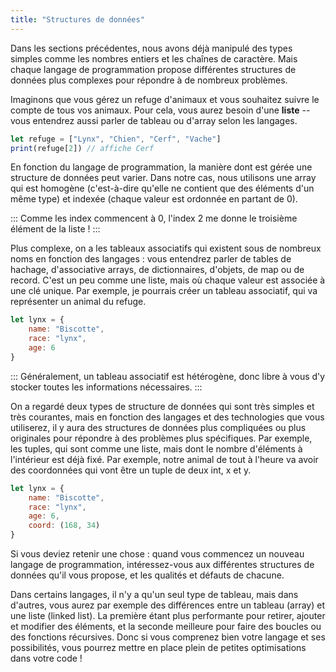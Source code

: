 ```yaml
---
title: "Structures de données"
---
```


Dans les sections précédentes, nous avons déjà manipulé des types simples comme les nombres entiers et les chaînes de caractère. Mais chaque langage de programmation propose différentes structures de données plus complexes pour répondre à de nombreux problèmes.

Imaginons que vous gérez un refuge d'animaux et vous souhaitez suivre le compte de tous vos animaux. Pour cela, vous aurez besoin d'une **liste** -- vous entendrez aussi parler de tableau ou d'array selon les langages.

```js
let refuge = ["Lynx", "Chien", "Cerf", "Vache"]
print(refuge[2]) // affiche Cerf
```

En fonction du langage de programmation, la manière dont est gérée une structure de données peut varier. Dans notre cas, nous utilisons une array qui est homogène (c'est-à-dire qu'elle ne contient que des éléments d'un même type) et indexée (chaque valeur est ordonnée en partant de 0).

:::
Comme les index commencent à 0, l'index 2 me donne le troisième élément de la liste !
:::

Plus complexe, on a les tableaux associatifs qui existent sous de nombreux noms en fonction des langages : vous entendrez parler de tables de hachage, d'associative arrays, de dictionnaires, d'objets, de map ou de record. C'est un peu comme une liste, mais où chaque valeur est associée à une clé unique. Par exemple, je pourrais créer un tableau associatif, qui va représenter un animal du refuge.

```js
let lynx = {
    name: "Biscotte",
    race: "lynx",
    age: 6
}
```

:::
Généralement, un tableau associatif est hétérogène, donc libre à vous d'y stocker toutes les informations nécessaires.
:::



On a regardé deux types de structure de données qui sont très simples et très courantes, mais en fonction des langages et des technologies que vous utiliserez, il y aura des structures de données plus compliquées ou plus originales pour répondre à des problèmes plus spécifiques. Par exemple, les tuples, qui sont comme une liste, mais dont le nombre d'éléments à l'intérieur est déjà fixé. Par exemple, notre animal de tout à l'heure va avoir des coordonnées qui vont être un tuple de deux int, x et y.

```js
let lynx = {
    name: "Biscotte",
    race: "lynx",
    age: 6,
    coord: (168, 34)
}
```

Si vous deviez retenir une chose : quand vous commencez un nouveau langage de programmation, intéressez-vous aux différentes structures de données qu'il vous propose, et les qualités et défauts de chacune.

Dans certains langages, il n'y a qu'un seul type de tableau, mais dans d'autres, vous aurez par exemple des différences entre un tableau (array) et une liste (linked list). La première étant plus performante pour retirer, ajouter et modifier des éléments, et la seconde meilleure pour faire des boucles ou des fonctions récursives. Donc si vous comprenez bien votre langage et ses possibilités, vous pourrez mettre en place plein de petites optimisations dans votre code !
